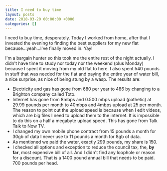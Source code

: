 ```yaml
---
title: I need to buy time
layout: posts
date: 2018-03-20 00:00:00 +0000
categories: []
---
```

I need to buy time, desperately. Today I worked from home, after that I invested the evening to finding the best suppliers for my new flat because...yeah...I've finally moved in. Yay!  
  
I'm a bargain hunter so this took me the entire rest of the night actually. I didn't have time to study nor today nor the weekend (plus Monday) because I spent it moving from my old flat to here. I also spent 540 pounds in stuff that was needed for the flat and paying the entire year of water bill, a nice surprise, as nice of being stung by a wasp. The results are:

* Electricity and gas has gone from 680 per year to 486 by changing to a Brighton company called Toto. 
* Internet has gone from 8mbps and 0.500 mbps upload (pathetic) at 29.99 pounds per month to 40mbps and 4mbps upload at 25 per month. The reason to point out the upload speed is because when I edit videos, which are big files I need to upload them to the internet. It is impossible to do this on a half a megabyte upload speed. This has gone from Talk Talk to Now TV. 
* I changed my own mobile phone contract from 15 pounds a month for 30gb of data I never use to 11 pounds a month for 8gb of data. 
* As mentioned we paid the water, exactly 299 pounds, my share is 150. 
* I checked all options and exception to reduce the council tax, the, **by far**, most expensive bill of all. And I didn't find any loophole or reason for a discount. That is a 1400 pound annual bill that needs to be paid. 700 pounds per head. 